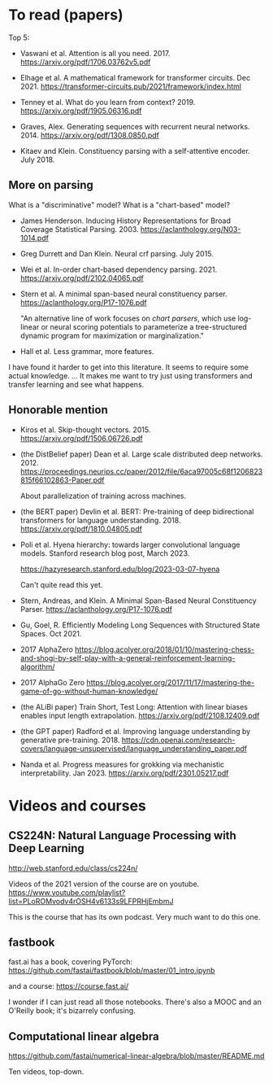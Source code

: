 # To read (papers)

Top 5:

-   Vaswani et al. Attention is all you need. 2017.
    https://arxiv.org/pdf/1706.03762v5.pdf

-   Elhage et al. A mathematical framework for transformer circuits. Dec 2021.
    https://transformer-circuits.pub/2021/framework/index.html

-   Tenney et al. What do you learn from context? 2019.
    https://arxiv.org/pdf/1905.06316.pdf

-   Graves, Alex. Generating sequences with recurrent neural networks. 2014.
    https://arxiv.org/pdf/1308.0850.pdf

-   Kitaev and Klein. Constituency parsing with a self-attentive encoder. July 2018.


## More on parsing

What is a "discriminative" model? What is a "chart-based" model?

-   James Henderson. Inducing History Representations for Broad Coverage
    Statistical Parsing. 2003.
    https://aclanthology.org/N03-1014.pdf

-   Greg Durrett and Dan Klein. Neural crf parsing. July 2015.

-   Wei et al. In-order chart-based dependency parsing. 2021.
    https://arxiv.org/pdf/2102.04065.pdf

-   Stern et al. A minimal span-based neural constituency parser.
    https://aclanthology.org/P17-1076.pdf

    "An alternative line of work focuses on *chart parsers*, which use
    log-linear or neural scoring potentials to parameterize a tree-structured
    dynamic program for maximization or marginalization."

-   Hall et al. Less grammar, more features.

I have found it harder to get into this literature. It seems to require some
actual knowledge. ... It makes me want to try just using transformers and
transfer learning and see what happens.


## Honorable mention

-   Kiros et al. Skip-thought vectors. 2015.
    https://arxiv.org/pdf/1506.06726.pdf

-   (the DistBelief paper) Dean et al. Large scale distributed deep networks. 2012.
    https://proceedings.neurips.cc/paper/2012/file/6aca97005c68f1206823815f66102863-Paper.pdf

    About parallelization of training across machines.

-   (the BERT paper) Devlin et al. BERT: Pre-training of deep bidirectional transformers for language understanding. 2018.
    https://arxiv.org/pdf/1810.04805.pdf

-   Poli et al. Hyena hierarchy: towards larger convolutional language models.
    Stanford research blog post, March 2023.

    https://hazyresearch.stanford.edu/blog/2023-03-07-hyena

    Can't quite read this yet.

-   Stern, Andreas, and Klein. A Minimal Span-Based Neural Constituency Parser.
    https://aclanthology.org/P17-1076.pdf

-   Gu, Goel, R. Efficiently Modeling Long Sequences with Structured State Spaces. Oct 2021.

-   2017 AlphaZero https://blog.acolyer.org/2018/01/10/mastering-chess-and-shogi-by-self-play-with-a-general-reinforcement-learning-algorithm/

-   2017 AlphaGo Zero https://blog.acolyer.org/2017/11/17/mastering-the-game-of-go-without-human-knowledge/

-   (the ALiBi paper) Train Short, Test Long: Attention with linear biases
    enables input length extrapolation. https://arxiv.org/pdf/2108.12409.pdf

-   (the GPT paper) Radford et al. Improving language understanding by generative pre-training. 2018.
    https://cdn.openai.com/research-covers/language-unsupervised/language_understanding_paper.pdf

-   Nanda et al. Progress measures for grokking via mechanistic interpretability. Jan 2023.
    https://arxiv.org/pdf/2301.05217.pdf


# Videos and courses

## CS224N: Natural Language Processing with Deep Learning

http://web.stanford.edu/class/cs224n/

Videos of the 2021 version of the course are on youtube.
https://www.youtube.com/playlist?list=PLoROMvodv4rOSH4v6133s9LFPRHjEmbmJ

This is the course that has its own podcast. Very much want to do this one.

## fastbook

fast.ai has a book, covering PyTorch:
https://github.com/fastai/fastbook/blob/master/01_intro.ipynb

and a course: https://course.fast.ai/

I wonder if I can just read all those notebooks. There's also a MOOC and an
O'Reilly book; it's bizarrely confusing.


## Computational linear algebra

https://github.com/fastai/numerical-linear-algebra/blob/master/README.md

Ten videos, top-down.
